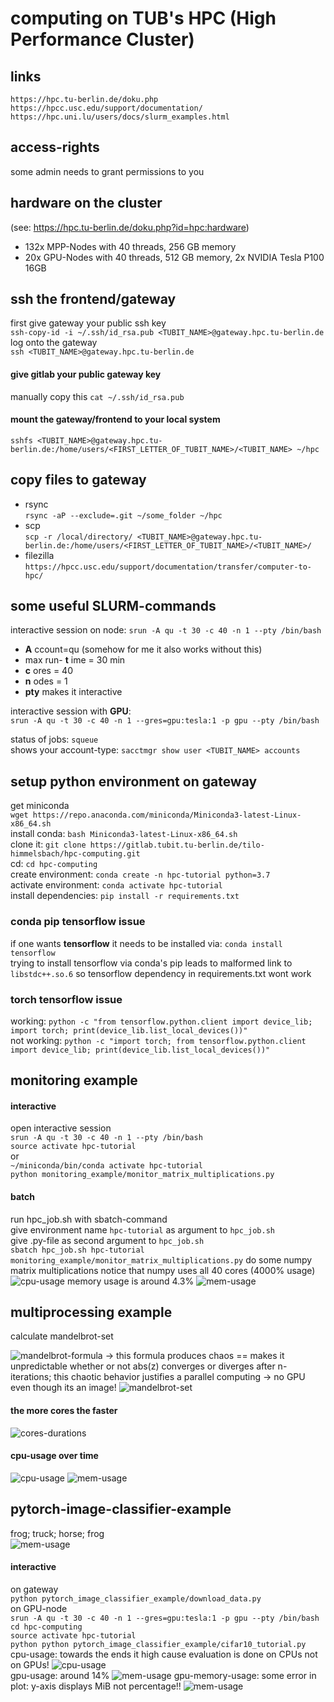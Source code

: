 # computing on TUB's HPC (High Performance Cluster)
## links
`https://hpc.tu-berlin.de/doku.php`  
`https://hpcc.usc.edu/support/documentation/`  
`https://hpc.uni.lu/users/docs/slurm_examples.html`

## access-rights
some admin needs to grant permissions to you

## hardware on the cluster
(see: https://hpc.tu-berlin.de/doku.php?id=hpc:hardware)
* 132x MPP-Nodes with 40 threads, 256 GB memory
* 20x GPU-Nodes with 40 threads, 512 GB memory, 2x NVIDIA Tesla P100 16GB

## ssh the frontend/gateway  
first give gateway your public ssh key  
`ssh-copy-id -i ~/.ssh/id_rsa.pub <TUBIT_NAME>@gateway.hpc.tu-berlin.de`  
log onto the gateway  
`ssh <TUBIT_NAME>@gateway.hpc.tu-berlin.de`  

#### give gitlab your public gateway key  
manually copy this `cat ~/.ssh/id_rsa.pub`  

#### mount the gateway/frontend to your local system  
`sshfs <TUBIT_NAME>@gateway.hpc.tu-berlin.de:/home/users/<FIRST_LETTER_OF_TUBIT_NAME>/<TUBIT_NAME> ~/hpc`  

## copy files to gateway

* rsync  
`rsync -aP --exclude=.git ~/some_folder ~/hpc`
* scp    
`scp -r /local/directory/ <TUBIT_NAME>@gateway.hpc.tu-berlin.de:/home/users/<FIRST_LETTER_OF_TUBIT_NAME>/<TUBIT_NAME>/`
* filezilla  
`https://hpcc.usc.edu/support/documentation/transfer/computer-to-hpc/`

## some useful SLURM-commands

interactive session on node:
`srun -A qu -t 30 -c 40 -n 1 --pty /bin/bash`
* __A__ ccount=qu (somehow for me it also works without this)
* max run- __t__ ime = 30 min
* __c__ ores = 40
* __n__ odes = 1
* __pty__ makes it interactive   

interactive session with __GPU__:  
`srun -A qu -t 30 -c 40 -n 1 --gres=gpu:tesla:1 -p gpu --pty /bin/bash`  

status of jobs: `squeue`  
shows your account-type: `sacctmgr show user <TUBIT_NAME> accounts`    

## setup python environment on gateway

get miniconda  
`wget https://repo.anaconda.com/miniconda/Miniconda3-latest-Linux-x86_64.sh`  
install conda: `bash Miniconda3-latest-Linux-x86_64.sh`  
clone it: `git clone https://gitlab.tubit.tu-berlin.de/tilo-himmelsbach/hpc-computing.git`  
cd: `cd hpc-computing`  
create environment: `conda create -n hpc-tutorial python=3.7`  
activate environment: `conda activate hpc-tutorial`  
install dependencies: `pip install -r requirements.txt`  

### conda pip tensorflow issue 

if one wants __tensorflow__ it needs to be installed via: `conda install tensorflow`  
trying to install tensorflow via conda's pip leads to malformed link to `libstdc++.so.6`
so tensorflow dependency in requirements.txt wont work
### torch tensorflow issue
working: `python -c "from tensorflow.python.client import device_lib; import torch; print(device_lib.list_local_devices())"`  
not working: `python -c "import torch; from tensorflow.python.client import device_lib; print(device_lib.list_local_devices())"`    
## monitoring example

#### interactive 
open interactive session  
`srun -A qu -t 30 -c 40 -n 1 --pty /bin/bash`  
`source activate hpc-tutorial`  
or  
`~/miniconda/bin/conda activate hpc-tutorial`  
`python monitoring_example/monitor_matrix_multiplications.py`
#### batch
run hpc_job.sh with sbatch-command  
give environment name `hpc-tutorial` as argument to `hpc_job.sh`  
give .py-file as second argument to `hpc_job.sh`  
`sbatch hpc_job.sh hpc-tutorial monitoring_example/monitor_matrix_multiplications.py`
do some numpy matrix multiplications notice that numpy uses all 40 cores (4000% usage)
![cpu-usage](monitoring_example/cpu.png)
memory usage is around 4.3%
![mem-usage](monitoring_example/mem.png)

## multiprocessing example
calculate mandelbrot-set  

![mandelbrot-formula](multiprocessing_example/mandelbrot_formula.svg)
-> this formula produces chaos == makes it unpredictable whether or not abs(z) converges or diverges after n-iterations; 
this chaotic behavior justifies a parallel computing -> no GPU even though its an image!
![mandelbrot-set](multiprocessing_example/mandelbrot_set.png)

#### the more cores the faster  
![cores-durations](multiprocessing_example/cores_durations.png)  
#### cpu-usage over time
![cpu-usage](multiprocessing_example/cpu.png)
![mem-usage](multiprocessing_example/mem.png)

## pytorch-image-classifier-example
frog; truck; horse; frog  
![mem-usage](pytorch_image_classifier_example/example_images.png)  

#### interactive
on gateway  
`python pytorch_image_classifier_example/download_data.py`  
on GPU-node  
`srun -A qu -t 30 -c 40 -n 1 --gres=gpu:tesla:1 -p gpu --pty /bin/bash`  
`cd hpc-computing`  
`source activate hpc-tutorial`  
`python python pytorch_image_classifier_example/cifar10_tutorial.py `  
cpu-usage: towards the ends it high cause evaluation is done on CPUs not on GPUs!
![cpu-usage](pytorch_image_classifier_example/cpu.png)  
gpu-usage: around 14%
![mem-usage](pytorch_image_classifier_example/gpu_util.png)
gpu-memory-usage: some error in plot: y-axis displays MiB not percentage!!
![mem-usage](pytorch_image_classifier_example/gpu_mem.png)






